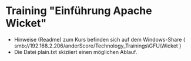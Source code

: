# Training "Einführung Apache Wicket"

* Hinweise (Readme) zum Kurs befinden sich auf dem Windows-Share ( smb://192.168.2.206/anderScore/Technology_Trainings\GFU\Wicket )
* Die Datei plain.txt skiziiert einen möglichen Ablauf.